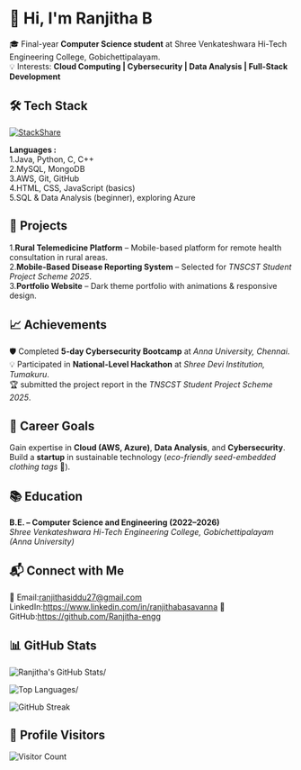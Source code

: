 # 👋 Hi, I'm Ranjitha B  

🎓 Final-year **Computer Science student** at Shree Venkateshwara Hi-Tech Engineering College, Gobichettipalayam.  
💡 Interests: **Cloud Computing | Cybersecurity | Data Analysis | Full-Stack Development**  


## 🛠 Tech Stack  
[![StackShare](https://img.shields.io/badge/StackShare-View_Profile-blue?logo=stackshare&style=flat-square)](https://stackshare.io/ranjitha-engg)  

**Languages :**  
1.Java, Python, C, C++  
2.MySQL, MongoDB  
3.AWS, Git, GitHub  
4.HTML, CSS, JavaScript (basics)  
5.SQL & Data Analysis (beginner), exploring Azure  



## 📌 Projects  
 1.**Rural Telemedicine Platform** – Mobile-based platform for remote health consultation in rural areas.  
 2.**Mobile-Based Disease Reporting System** – Selected for *TNSCST Student Project Scheme 2025*.  
 3.**Portfolio Website** – Dark theme portfolio with animations & responsive design.  


## 📈 Achievements  
 🛡️ Completed **5-day Cybersecurity Bootcamp** at *Anna University, Chennai*.  
 💡 Participated in **National-Level Hackathon** at *Shree Devi Institution, Tumakuru*.  
 🏆 submitted the project report in the *TNSCST Student Project Scheme 2025*.  



## 🎯 Career Goals  
 Gain expertise in **Cloud (AWS, Azure)**, **Data Analysis**, and **Cybersecurity**.  
 Build a **startup** in sustainable technology (*eco-friendly seed-embedded clothing tags* 🌱).  



## 📚 Education  
**B.E. – Computer Science and Engineering (2022–2026)**  
*Shree Venkateshwara Hi-Tech Engineering College, Gobichettipalayam (Anna University)*  



## 📬 Connect with Me  
📧 Email:ranjithasiddu27@gmail.com
LinkedIn:https://www.linkedin.com/in/ranjithabasavanna
🐙 GitHub:https://github.com/Ranjitha-engg



## 📊 GitHub Stats  
![Ranjitha's GitHub Stats](https://github-readme-stats.vercel.app/api?username=Ranjitha-engg&show_icons=true&theme=radical)/

![Top Languages](https://github-readme-stats.vercel.app/api/top-langs/?username=Ranjitha-engg&layout=compact&theme=radical)/

![GitHub Streak](https://github-readme-streak-stats.herokuapp.com/?user=Ranjitha-engg&theme=radical)  


## 👀 Profile Visitors  
![Visitor Count](https://komarev.com/ghpvc/?username=Ranjitha-engg&style=flat-square&color=blue)  



